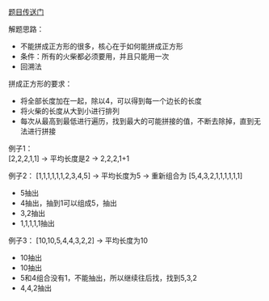 [题目传送门](https://leetcode.cn/problems/matchsticks-to-square/)




解题思路：  
    
- 不能拼成正方形的很多，核心在于如何能拼成正方形
- 条件：所有的火柴都必须要用，并且只能用一次
- 回溯法
  
拼成正方形的要求：  
  
- 将全部长度加在一起，除以4，可以得到每一个边长的长度
- 将火柴的长度从大到小进行排列
- 每次从最高到最低进行遍历，找到最大的可能拼接的值，不断去除掉，直到无法进行拼接

例子1：  
[2,2,2,1,1] -> 平均长度是2 -> 2,2,2,1+1
  
  
例子2：
[1,1,1,1,1,1,2,3,4,5] -> 平均长度为5 -> 重新组合为 [5,4,3,2,1,1,1,1,1,1]  
- 5抽出
- 4抽出，抽到1可以组成5，抽出
- 3,2抽出
- 1,1,1,1,1抽出


例子3：
[10,10,5,4,4,3,2,2] -> 平均长度为10 
- 10抽出
- 10抽出
- 5和4组合没有1，不能抽出，所以继续往后找，找到5,3,2
- 4,4,2抽出



 